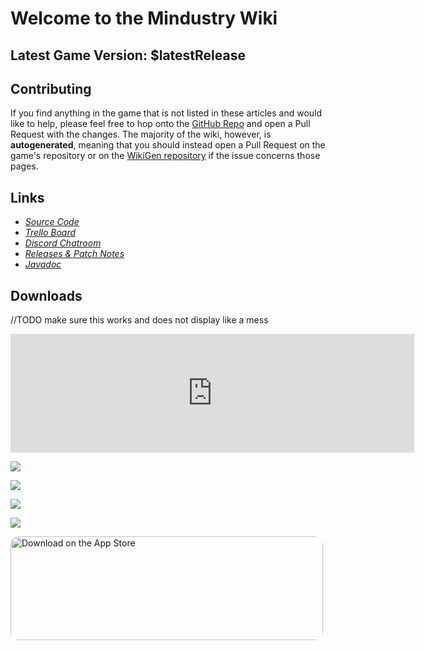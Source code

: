 # Welcome to the Mindustry Wiki

## Latest Game Version: $latestRelease

## Contributing

If you find anything in the game that is not listed in these articles and would like to help, please feel free to hop onto the [GitHub Repo](https://github.com/MindustryGame/wiki) and open a Pull Request with the changes. The majority of the wiki, however, is **autogenerated**, meaning that you should instead open a Pull Request on the game's repository or on the [WikiGen repository](https://github.com/Anuken/Mindustry-Wiki-Generator) if the issue concerns those pages.

## Links

- _[Source Code](https://github.com/Anuken/Mindustry)_  
- _[Trello Board](https://trello.com/b/aE2tcUwF/mindustry-trello)_  
- _[Discord Chatroom](https://discord.com/mindustry)_ 
- _[Releases & Patch Notes](https://github.com/Anuken/Mindustry/releases)_  
- _[Javadoc](https://mindustrygame.github.io/docs/)_ 

## Downloads

//TODO make sure this works and does not display like a mess

<iframe src="https://store.steampowered.com/widget/1127400/" frameborder="0" width="646" height="190"></iframe>

 [![](https://static.itch.io/images/badge.svg)](https://anuke.itch.io/mindustry)     
 
 [![](https://play.google.com/intl/en_us/badges/images/generic/en-play-badge.png)](https://play.google.com/store/apps/details?id=io.anuke.mindustry)   
 
 [![](https://fdroid.gitlab.io/artwork/badge/get-it-on.png)](https://f-droid.org/packages/io.anuke.mindustry)	
 
 [![](https://flathub.org/assets/badges/flathub-badge-en.svg)](https://flathub.org/apps/details/com.github.Anuken.Mindustry)     
 
 <a href="https://apps.apple.com/us/app/mindustry/id1385258906?itsct=apps_box&amp;itscg=30200" style="display: inline-block; overflow: hidden; border-radius: 13px; width: 500px; height: 166px;"><img src="https://tools.applemediaservices.com/api/badges/download-on-the-app-store/black/en-US?size=250x83&amp;releaseDate=1528416000&h=43142217e0fc99956f864865b9d8bc56" alt="Download on the App Store" style="border-radius: 13px; width: 500px; height: 166px;"></a>   

